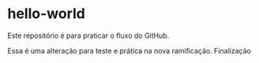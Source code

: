 # hello-world
Este repositório é para praticar o fluxo do GitHub.

Essa é uma alteração para teste e prática na nova ramificação.
Finalização